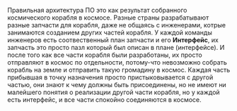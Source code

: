Правильная архитектура ПО это как результат собранного космического корабля в космосе.
Разные страны разрабатывают разные запчасти для корабля, даже не общаясь с инженерами, котрые занимаются
созданием других частей корабля. У каждой команды инженеров есть соотвественный план запчасти и его **Интерфейс**,
их запчасть это просто пазл который был описан в плане (интерфейсе). И после того как все части корабля были разработаны,
их просто отправляют в космос по отдельности, потому-что невозможно собрать корабль на земле и отправить такую громадину в космос.
Каждая часть прибывшая в точку назначения просто пристыковывается с другой частью, они знают к чему должны быть присоединены,
но не имеют ни малейшего понятия о реализации другой части корабля, но у каждой есть интерфейс, и все части спокойно соединяются в космосе.

<!--
**ignatiqq/ignatiqq** is a ✨ _special_ ✨ repository because its `README.md` (this file) appears on your GitHub profile.

Here are some ideas to get you started:

- 🔭 I’m currently working on ...
- 🌱 I’m currently learning ...
- 👯 I’m looking to collaborate on ...
- 🤔 I’m looking for help with ...
- 💬 Ask me about ...
- 📫 How to reach me: ...
- 😄 Pronouns: ...
- ⚡ Fun fact: ...
-->
